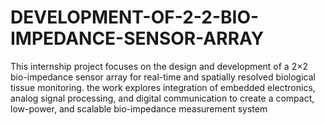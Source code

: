 # DEVELOPMENT-OF-2-2-BIO-IMPEDANCE-SENSOR-ARRAY
This internship project focuses on the design and development of a 2×2 bio-impedance sensor array for real-time and spatially resolved biological tissue monitoring. the work explores  integration of embedded electronics, analog signal processing, and digital communication to create a compact, low-power, and scalable bio-impedance measurement system

